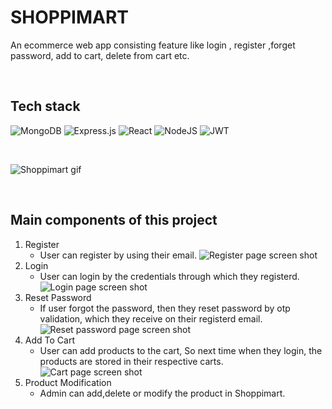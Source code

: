 # SHOPPIMART
An ecommerce web app consisting feature like login , register ,forget password, add to cart, delete from cart etc.

<br>

## Tech stack
![MongoDB](https://img.shields.io/badge/MongoDB-%234ea94b.svg?style=for-the-badge&logo=mongodb&logoColor=white)
![Express.js](https://img.shields.io/badge/express.js-%23404d59.svg?style=for-the-badge&logo=express&logoColor=%2361DAFB)
![React](https://img.shields.io/badge/react-%2320232a.svg?style=for-the-badge&logo=react&logoColor=%2361DAFB)
![NodeJS](https://img.shields.io/badge/node.js-6DA55F?style=for-the-badge&logo=node.js&logoColor=white)
![JWT](https://img.shields.io/badge/JWT-black?style=for-the-badge&logo=JSON%20web%20tokens)

<br>

![Shoppimart gif](https://media.giphy.com/media/4Eff077qhNVIge9yDY/giphy.gif)

<br>

## Main components of this project 
 1. Register
    * User can register by using their email.
    ![Register page screen shot](https://i.ibb.co/jvVfLd2/REgister.png)
 2. Login
    * User can login by the credentials through which they registerd.
     ![Login page screen shot](https://i.ibb.co/G7gBJ0M/Login.png)
 3. Reset Password
    * If user forgot the password, then they reset password by otp validation, which they receive on their registerd email.
     ![Reset password page screen shot](https://i.ibb.co/4pXcDnW/imgonline-com-ua-twotoone-Cm-GKNPh-DYcocv.jpg)
 4. Add To Cart
    * User can add products to the cart, So next time when they login, the products are stored in their respective carts. 
     ![Cart page screen shot](https://i.ibb.co/hHx2KGM/CArt.png) 
 5. Product Modification
    * Admin can add,delete or modify the product in Shoppimart.             
 

 